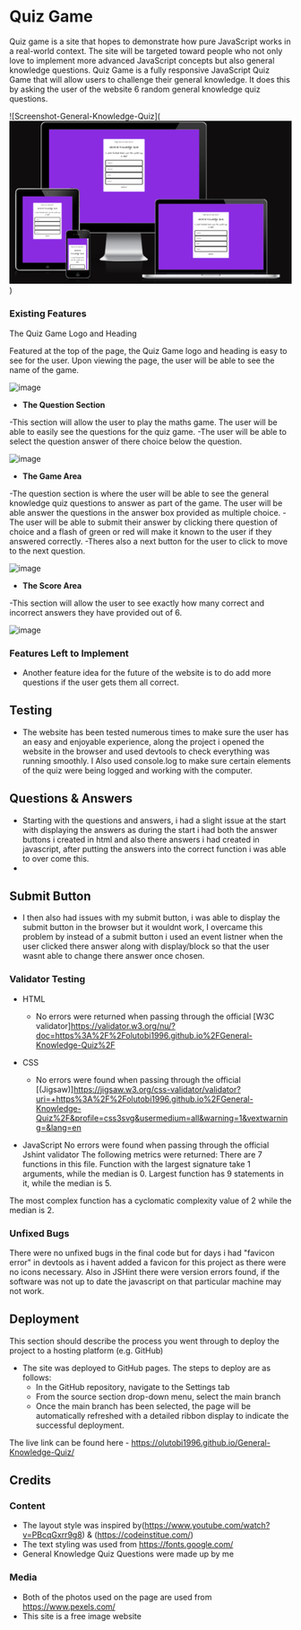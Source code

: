 # Quiz Game
 Quiz game is a site that hopes to demonstrate how pure JavaScript works in a real-world context. The site will be targeted toward people who not only love to implement more advanced JavaScript concepts but also general knowledge questions. Quiz Game is a fully responsive JavaScript Quiz Game that will allow users to challenge their general knowledge. It does this by asking the user of the website 6 random general knowledge quiz questions.

 
![Screenshot-General-Knowledge-Quiz](![alt text](image.png))

### Existing Features

The Quiz Game Logo and Heading

Featured at the top of the page, the Quiz Game logo and heading is easy to see for the user. Upon viewing the page, the user will be able to see the name of the game.

![image](https://github.com/user-attachments/assets/b99cbec7-5ef1-472c-a2d8-165a258b578a)


- __The Question Section__

-This section will allow the user to play the maths game. The user will be able to easily see the questions for the quiz game.
-The user will be able to select the question answer of there choice below the question.

![image](https://github.com/user-attachments/assets/e194f77f-00c3-4e7d-b604-edcba58b186c)


-  __The Game Area__

-The question section is where the user will be able to see the general knowledge quiz questions to answer as part of the game. The user will be able answer the questions in the answer box provided as multiple choice.
-The user will be able to submit their answer by clicking there question of choice and a flash of green or red will make it known to the user if they answered correctly.
-Theres also a next button for the user to click to move to the next question.

![image](https://github.com/user-attachments/assets/0b38fa59-b367-4ada-8c89-69e98f1b66c4)


- __The Score Area__

-This section will allow the user to see exactly how many correct and incorrect answers they have provided out of 6.

![image](https://github.com/user-attachments/assets/715ab0b9-b295-4686-88b7-59ec0610f664)

### Features Left to Implement

- Another feature idea for the future of the website is to do add more questions if the user gets them all correct.

## Testing 

- The website has been tested numerous times to make sure the user has an easy and enjoyable experience, along the project i opened the website in the browser and used devtools to check everything was running smoothly. I Also used console.log to make sure certain elements of the quiz were being logged and working with the computer.

## Questions & Answers
- Starting with the questions and answers, i had a slight issue at the start with displaying the answers as during the start i had both the answer buttons i created in html and also there answers i had created in javascript, after putting the answers into the correct function i was able to over come this.
- 
## Submit Button
- I then also had issues with my submit button, i was able to display the submit button in the browser but it wouldnt work, I overcame this problem by instead of a submit button i used an event listner when the user clicked there answer along with display/block so that the user wasnt able to change there answer once chosen.
  

### Validator Testing 

- HTML
  - No errors were returned when passing through the official [W3C validator]https://validator.w3.org/nu/?doc=https%3A%2F%2Folutobi1996.github.io%2FGeneral-Knowledge-Quiz%2F
- CSS
  - No errors were found when passing through the official [(Jigsaw)]https://jigsaw.w3.org/css-validator/validator?uri=+https%3A%2F%2Folutobi1996.github.io%2FGeneral-Knowledge-Quiz%2F&profile=css3svg&usermedium=all&warning=1&vextwarning=&lang=en

- JavaScript
No errors were found when passing through the official Jshint validator
The following metrics were returned:
There are 7 functions in this file.
Function with the largest signature take 1 arguments, while the median is 0.
Largest function has 9 statements in it, while the median is 5.

The most complex function has a cyclomatic complexity value of 2 while the median is 2.

### Unfixed Bugs
There were no unfixed bugs in the final code but for days i had "favicon error" in devtools as i havent added a favicon for this project as there were no icons necessary. Also in JSHint there were version errors found, if the software was not up to date the javascript on that particular machine may not work.

## Deployment

This section should describe the process you went through to deploy the project to a hosting platform (e.g. GitHub) 

- The site was deployed to GitHub pages. The steps to deploy are as follows: 
  - In the GitHub repository, navigate to the Settings tab 
  - From the source section drop-down menu, select the main branch
  - Once the main branch has been selected, the page will be automatically refreshed with a detailed ribbon display to indicate the successful deployment. 

The live link can be found here - https://olutobi1996.github.io/General-Knowledge-Quiz/


## Credits 


### Content 

- The layout style was inspired by(https://www.youtube.com/watch?v=PBcqGxrr9g8) & (https://codeinstitue.com/)
- The text styling was used from https://fonts.google.com/
- General Knowledge Quiz Questions were made up by me

### Media

- Both of the photos used on the page are used from https://www.pexels.com/
- This site is a free image website
